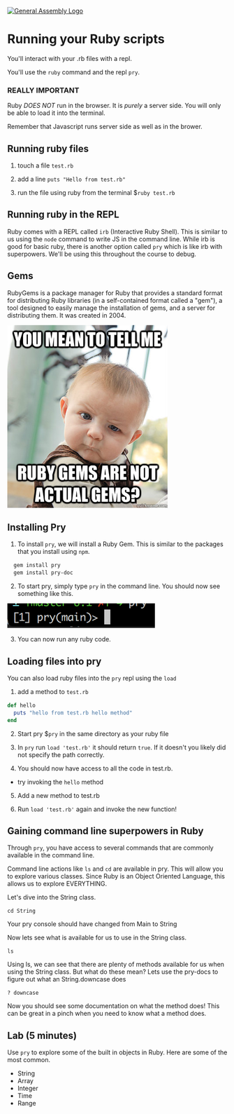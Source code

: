 [![General Assembly Logo](https://camo.githubusercontent.com/1a91b05b8f4d44b5bbfb83abac2b0996d8e26c92/687474703a2f2f692e696d6775722e636f6d2f6b6538555354712e706e67)](https://generalassemb.ly/education/web-development-immersive)

# Running your Ruby scripts

You'll interact with your .rb files with a repl.

You'll use the `ruby` command and the repl `pry`.

### REALLY IMPORTANT

Ruby *DOES NOT* run in the browser. It is *purely* a server side. You will only be able to load it into the terminal.

Remember that Javascript runs server side as well as in the brower.


## Running ruby files

1. touch a file `test.rb`

2. add a line `puts "Hello from test.rb"`

3. run the file using ruby from the terminal $`ruby test.rb`

## Running ruby in the REPL

Ruby comes with a REPL called `irb` (Interactive Ruby Shell).  This is similar to us using the `node` command to write JS in the command line.  While irb is good for basic ruby, there is another option called `pry` which is like irb with superpowers.  We'll be using this throughout the course to debug.

## Gems

RubyGems is a package manager for Ruby that provides a standard format for distributing
Ruby libraries (in a self-contained format called a "gem"), a tool designed to easily
manage the installation of gems, and a server for distributing them. It was created in
2004.

![](images/rubygems.jpg)

## Installing Pry

1. To install `pry`, we will install a Ruby Gem.  This is similar to the packages that you install using `npm`.

```bash
  gem install pry
  gem install pry-doc
```

2. To start pry, simply type `pry` in the command line.  You should now see something like this.

![Pry](./images/pry.png)

3. You can now run any ruby code.


## Loading files into pry

You can also load ruby files into the `pry` repl using the `load`

1. add a method to `test.rb`

  ```ruby
  def hello
    puts "hello from test.rb hello method"
  end
  ```

2. Start pry $`pry` in the same directory as your ruby file

3. In `pry` run `load 'test.rb'` it should return `true`. If it doesn't you likely did not specify the path correctly.

4. You should now have access to all the code in test.rb.
  - try invoking the `hello` method

5. Add a new method to test.rb

6. Run `load 'test.rb'` again and invoke the new function!

## Gaining command line superpowers in Ruby

Through `pry`, you have access to several commands that are commonly available in the command line.

Command line actions like `ls` and `cd` are available in pry.  This will allow you to explore various classes.  Since Ruby is an Object Oriented Language, this allows us to explore EVERYTHING.

Let's dive into the String class.

```
cd String
```

Your pry console should have changed from Main to String

Now lets see what is available for us to use in the String class.

```
ls
```

Using ls, we can see that there are plenty of methods available for us when using the String class. But what do these mean? Lets use the pry-docs to figure out what an String.downcase does

```
? downcase
```

Now you should see some documentation on what the method does!  This can be great in a pinch when you need to know what a method does.

## Lab (5 minutes)

Use `pry` to explore some of the built in objects in Ruby.  Here are some of the most common.

* String
* Array
* Integer
* Time
* Range
